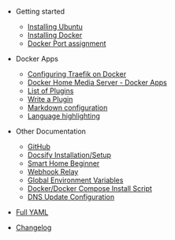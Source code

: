 - Getting started

  - [Installing Ubuntu](Installing-Ubuntu.md)
  - [Installing Docker](Installing-Docker.md)
  - [Docker Port assignment](docker-ports.md)

- Docker Apps

  - [Configuring Traefik on Docker](docker-traefik.md)
  - [Docker Home Media Server - Docker Apps](docker-apps.md)
  - [List of Plugins](plugins.md)
  - [Write a Plugin](write-a-plugin.md)
  - [Markdown configuration](markdown.md)
  - [Language highlighting](language-highlight.md)

- Other Documentation

  - [GitHub](deploy.md)
  - [Docsify Installation/Setup](helpers.md)
  - [Smart Home Beginner](smarthomebeginner.md)
  - [Webhook Relay](cdn.md)
  - [Global Environment Variables](pwa.md)
  - [Docker/Docker Compose Install Script](docker_install.sh)
  - [DNS Update Configuration](dnsupdateflow.md)

- [Full YAML](awesome.md)
- [Changelog](changelog.md)
